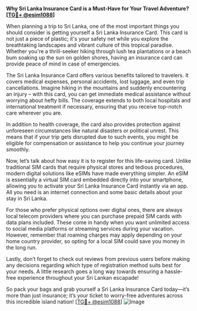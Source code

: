 **Why Sri Lanka Insurance Card is a Must-Have for Your Travel Adventure? [[TG💪+ @esim1088](https://t.me/s/esim1088)]**

When planning a trip to Sri Lanka, one of the most important things you should consider is getting yourself a Sri Lanka Insurance Card. This card is not just a piece of plastic; it's your safety net while you explore the breathtaking landscapes and vibrant culture of this tropical paradise. Whether you're a thrill-seeker hiking through lush tea plantations or a beach bum soaking up the sun on golden shores, having an insurance card can provide peace of mind in case of emergencies.

The Sri Lanka Insurance Card offers various benefits tailored to travelers. It covers medical expenses, personal accidents, lost luggage, and even trip cancellations. Imagine hiking in the mountains and suddenly encountering an injury – with this card, you can get immediate medical assistance without worrying about hefty bills. The coverage extends to both local hospitals and international treatment if necessary, ensuring that you receive top-notch care wherever you are.

In addition to health coverage, the card also provides protection against unforeseen circumstances like natural disasters or political unrest. This means that if your trip gets disrupted due to such events, you might be eligible for compensation or assistance to help you continue your journey smoothly.

Now, let’s talk about how easy it is to register for this life-saving card. Unlike traditional SIM cards that require physical stores and tedious procedures, modern digital solutions like eSIMs have made everything simpler. An eSIM is essentially a virtual SIM card embedded directly into your smartphone, allowing you to activate your Sri Lanka Insurance Card instantly via an app. All you need is an internet connection and some basic details about your stay in Sri Lanka.

For those who prefer physical options over digital ones, there are always local telecom providers where you can purchase prepaid SIM cards with data plans included. These come in handy when you want unlimited access to social media platforms or streaming services during your vacation. However, remember that roaming charges may apply depending on your home country provider, so opting for a local SIM could save you money in the long run.

Lastly, don’t forget to check out reviews from previous users before making any decisions regarding which type of registration method suits best for your needs. A little research goes a long way towards ensuring a hassle-free experience throughout your Sri Lankan escapade!

So pack your bags and grab yourself a Sri Lanka Insurance Card today—it’s more than just insurance; it’s your ticket to worry-free adventures across this incredible island nation! [[TG💪+ @esim1088](https://t.me/s/esim1088)]
![Image](https://i.postimg.cc/Y0z9fWf4/image.png)